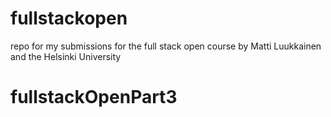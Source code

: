 # fullstackopen
repo for my submissions for the full stack open course by Matti Luukkainen and the Helsinki University
# fullstackOpenPart3
